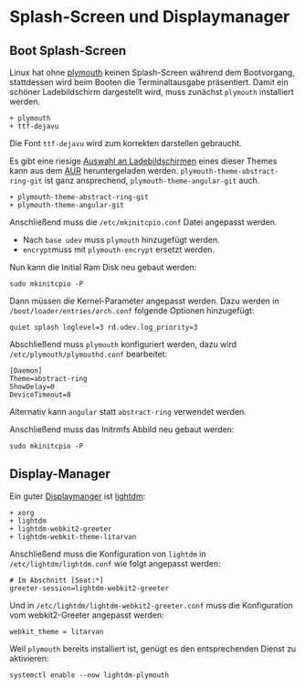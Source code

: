 # Splash-Screen und Displaymanager


## Boot Splash-Screen

Linux hat ohne [plymouth](https://wiki.archlinux.org/index.php/plymouth) keinen Splash-Screen während dem Bootvorgang, stattdessen wird beim Booten die Terminaltausgabe präsentiert. Damit ein schöner Ladebildschirm dargestellt wird, muss zunächst `plymouth` installiert werden.

    + plymouth
    + ttf-dejavu

Die Font `ttf-dejavu` wird zum korrekten darstellen gebraucht.

Es gibt eine riesige [Auswahl an Ladebildschirmen](https://github.com/adi1090x/plymouth-themes) eines dieser Themes kann aus dem [AUR](https://aur.archlinux.org/packages/?O=0&SeB=nd&K=plymouth-theme-&outdated=&SB=n&SO=a&PP=50&do_Search=Go) heruntergeladen werden. `plymouth-theme-abstract-ring-git` ist ganz ansprechend, `plymouth-theme-angular-git` auch.

    + plymouth-theme-abstract-ring-git
    + plymouth-theme-angular-git

Anschließend muss die `/etc/mkinitcpio.conf` Datei angepasst werden.

* Nach `base udev` muss `plymouth` hinzugefügt werden.
* `encrypt`muss mit `plymouth-encrypt` ersetzt werden.

Nun kann die Initial Ram Disk neu gebaut werden:
    
    sudo mkinitcpio -P


Dann müssen die Kernel-Parameter angepasst werden. Dazu werden in `/boot/loader/entries/arch.conf` folgende Optionen hinzugefügt: 

    quiet splash loglevel=3 rd.udev.log_priority=3

<!--
Um das Arch-Logo beim Boot darzustellen muss dieses entsprechend platziert werden:

    cp /usr/share/plymouth/arch-logo.png /usr/share/plymouth/themes/spinner/watermark.png
 -->
 
Abschließend muss `plymouth` konfiguriert werden, dazu wird `/etc/plymouth/plymouthd.conf` bearbeitet:

    [Daemon]
    Theme=abstract-ring
    ShowDelay=0
    DeviceTimeout=8

Alternativ kann `angular` statt `abstract-ring` verwendet werden.

Anschließend muss das Initrmfs Abbild neu gebaut werden:

    sudo mkinitcpio -P

## Display-Manager

Ein guter [Displaymanger](https://wiki.archlinux.org/index.php/Display_manager) ist [lightdm](https://wiki.archlinux.org/index.php/LightDM#Changing_background_images/colors):

    + xorg
    + lightdm
    + lightdm-webkit2-greeter
    + lightdm-webkit-theme-litarvan

Anschließend muss die Konfiguration von `lightdm` in `/etc/lightdm/lightdm.conf` wie folgt angepasst werden:

    # Im Abschnitt [Seat:*]
    greeter-session=lightdm-webkit2-greeter

Und in `/etc/lightdm/lightdm-webkit2-greeter.conf` muss die Konfiguration vom webkit2-Greeter angepasst werden:

    webkit_theme = litarvan



Weil `plymouth` bereits installiert ist, genügt es den entsprechenden Dienst zu aktivieren:

    systemctl enable --now lightdm-plymouth

